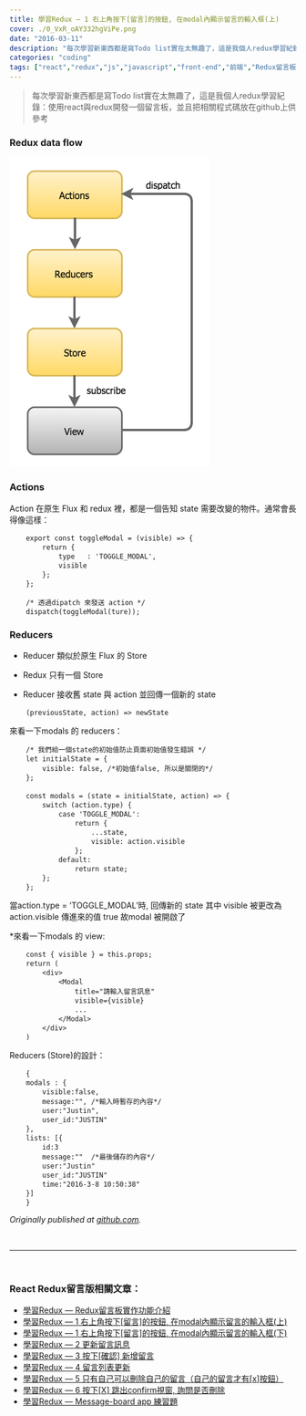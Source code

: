 ```yaml
---
title: 學習Redux — 1 右上角按下[留言]的按鈕, 在modal內顯示留言的輸入框(上)
cover: ./0_VxR_oAY332hgViPe.png
date: "2016-03-11"
description: "每次學習新東西都是寫Todo list實在太無趣了，這是我個人redux學習紀錄：使用react與redux開發一個留言板，並且把相關程式碼放在github上供參考"
categories: "coding"
tags: ["react","redux","js","javascript","front-end","前端","Redux留言板系列"]
---
```


> 每次學習新東西都是寫Todo list實在太無趣了，這是我個人redux學習紀錄：使用react與redux開發一個留言板，並且把相關程式碼放在github上供參考

### Redux data flow

![](./0_CHV2iOx031MN6sAP.png)

### Actions

Action 在原生 Flux 和 redux 裡，都是一個告知 state 需要改變的物件。通常會長得像這樣：

```
    export const toggleModal = (visible) => {
        return {
            type   : 'TOGGLE_MODAL',
            visible
        };
    };

    /* 透過dipatch 來發送 action */
    dispatch(toggleModal(ture));
```

### Reducers

* Reducer 類似於原生 Flux 的 Store

* Redux 只有一個 Store

* Reducer 接收舊 state 與 action 並回傳一個新的 state

```
    (previousState, action) => newState
```

來看一下modals 的 reducers：

```
    /* 我們給一個state的初始值防止頁面初始值發生錯誤 */
    let initialState = {
        visible: false, /*初始值false, 所以是關閉的*/
    };

    const modals = (state = initialState, action) => {
        switch (action.type) {
            case 'TOGGLE_MODAL':
                return {
                    ...state,
                    visible: action.visible
                };
            default:
                return state;
        };
    };
```

當action.type = ‘TOGGLE_MODAL’時, 回傳新的 state
 其中 visible 被更改為 action.visible 傳進來的值 true
 故modal 被開啟了

*來看一下modals 的 view:

```
    const { visible } = this.props;
    return (
        <div>
            <Modal
                title="請輸入留言訊息"
                visible={visible}
                ...
            </Modal>
        </div>
    )
```

Reducers (Store)的設計：

```
    {
    modals : {
        visible:false,
        message:"", /*輸入時暫存的內容*/
        user:"Justin",
        user_id:"JUSTIN"
    },
    lists: [{
        id:3
        message:""  /*最後儲存的內容*/
        user:"Justin"
        user_id:"JUSTIN"
        time:"2016-3-8 10:50:38"
    }]
    }
```

*Originally published at [github.com](https://github.com/justin3737/redux-message-board/issues/2).*



<br/>
<hr/>
<br/>


### React Redux留言版相關文章：
- <a href="/blog/react-redux-messageboard-0-intro/">學習Redux — Redux留言板實作功能介紹</a><br/>
- <a href="/blog/react-redux-messageboard-1/">學習Redux — 1 右上角按下[留言]的按鈕, 在modal內顯示留言的輸入框(上)</a><br/>
- <a href="/blog/react-redux-messageboard-1-2/">學習Redux — 1 右上角按下[留言]的按鈕, 在modal內顯示留言的輸入框(下)</a><br/>
- <a href="/blog/react-redux-messageboard-2">學習Redux — 2 更新留言訊息</a><br/>
- <a href="/blog/react-redux-messageboard-3/">學習Redux — 3 按下[確認] 新增留言</a><br/>
- <a href="/blog/react-redux-messageboard-4/">學習Redux — 4 留言列表更新</a><br/>
- <a href="/blog/react-redux-messageboard-5/">學習Redux — 5 只有自己可以刪除自己的留言（自己的留言才有[x]按鈕）</a><br/>
- <a href="/blog/react-redux-messageboard-6/">學習Redux — 6 按下[X] 跳出confirm視窗, 詢問是否刪除</a><br/>
- <a href="/blog/react-redux-messageboard-7-practice/">學習Redux — Message-board app 練習題</a><br/>